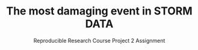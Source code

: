 ---
title: "The most damaging event in STORM DATA"
subtitle: "Reproducible Research Course Project 2 Assignment"
auther: "Toshihisa Kawamata"
data: "2019/08/24"
output:
  html_document:
    keep_md: yes
---